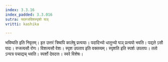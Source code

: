 ```yaml
---
index: 3.3.16
index_padded: 3.3.016
sutra: पदरुजविशस्पृशो घञ्
vritti: kashika

---
```

भविष्यति इति निवृतम्। इत उत्तरं त्रिष्वपि कालेषु प्रत्ययाः। पदादिभ्यो धातुभ्यो घञ् प्रत्ययो भवति। पद्यते ऽसौ पादः। रुजत्यसौ रोगः। विशत्यसौ वेशः। स्पृश उपताप इति वक्तव्यम्। स्पृशति इति स्पर्शः उपतापः। ततो ऽन्यत्र पचाद्यच् भवति। स्पर्शो देवदत्तः। स्वरे विशेषः।